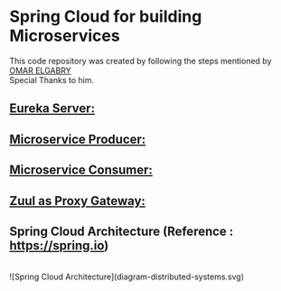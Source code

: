 # Spring Cloud for building Microservices
This code repository was created by following the steps mentioned by [OMAR ELGABRY](https://medium.com/omarelgabrys-blog/microservices-with-spring-boot-creating-our-microserivces-gateway-part-2-31f8aa6b215b)
<br>
Special Thanks to him.


## [Eureka Server:](ms-eureka-server/README.md#eureka-server) 
## [Microservice Producer:](ms-producer/README.md#microservice-producer)
## [Microservice Consumer:](ms-consumer/README.md#microservice-consumer)
## [Zuul as Proxy Gateway:](ms-zuul/README.md#zuul-proxy-gateway)

## Spring Cloud Architecture (Reference : https://spring.io) 

<br/>
![Spring Cloud Architecture](diagram-distributed-systems.svg)